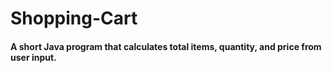 # Shopping-Cart
#### A short Java program that calculates total items, quantity, and price from user input.

